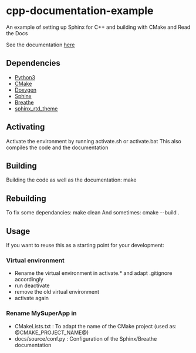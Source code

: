 # cpp-documentation-example
An example of setting up Sphinx for C++ and building with CMake and Read the Docs

See the documentation [here](https://cpp-documentation-example.readthedocs.io/en/latest/)

## Dependencies

- [Python3](https://www.python.org/downloads/)
- [CMake](https://cmake.org/download/)
- [Doxygen](http://www.doxygen.nl/download.html)
- [Sphinx](https://www.sphinx-doc.org/en/master/usage/installation.html)
- [Breathe](https://pypi.org/project/breathe/)
- [sphinx_rtd_theme](https://github.com/rtfd/sphinx_rtd_theme)

## Activating

Activate the environment by running activate.sh or activate.bat
This also compiles the code and the documentation

## Building

Building the code as well as the documentation: make

## Rebuilding

To fix some dependancies: make clean
And sometimes: cmake --build .

## Usage

If you want to reuse this as a starting point for your development:

### Virtual environment

- Rename the virtual environment in activate.* and adapt .gitignore accordingly
- run deactivate
- remove the old virtual environment
- activate again


### Rename MySuperApp in

- CMakeLists.txt : To adapt the name of the CMake project (used as: @CMAKE_PROJECT_NAME@)
- docs/source/conf.py : Configuration of the Sphinx/Breathe documentation
  


